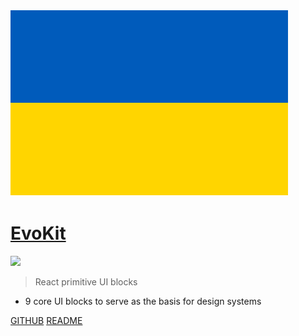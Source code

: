 <!-- _coverpage.md -->

![logo](docs/_media/logo.svg)

# [EvoKit](/)

[![](https://img.shields.io/npm/v/evokit.svg?style=flat-square&colorB=blue)](https://www.npmjs.com/package/evokit)

> React primitive UI blocks

* 9 core UI blocks to serve as the basis for design systems

[GITHUB](https://github.com/docccdev/evokit)
[README](docs/getting-started/introduction.md)
